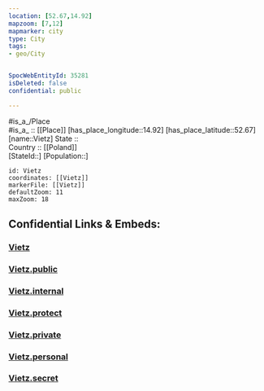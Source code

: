 ```yaml
---
location: [52.67,14.92] 
mapzoom: [7,12] 
mapmarker: city 
type: City
tags:
- geo/City


SpocWebEntityId: 35281
isDeleted: false
confidential: public

---
```

#is_a_/Place  
#is_a_ :: [[Place]] 
[has_place_longitude::14.92] 
[has_place_latitude::52.67] 
[name::Vietz] 
State ::  
Country :: [[Poland]]  
[StateId::] 
[Population::] 



```leaflet
id: Vietz
coordinates: [[Vietz]] 
markerFile: [[Vietz]] 
defaultZoom: 11 
maxZoom: 18
```


## Confidential Links & Embeds: 

### [Vietz](/_Standards/Earth/Continent/Europe/Europe~East/Poland/Provinces~Poland/Lubusz/City/Vietz.md) 

### [Vietz.public](/_public/Earth/Continent/Europe/Europe~East/Poland/Provinces~Poland/Lubusz/City/Vietz.public.md) 

### [Vietz.internal](/_internal/Earth/Continent/Europe/Europe~East/Poland/Provinces~Poland/Lubusz/City/Vietz.internal.md) 

### [Vietz.protect](/_protect/Earth/Continent/Europe/Europe~East/Poland/Provinces~Poland/Lubusz/City/Vietz.protect.md) 

### [Vietz.private](/_private/Earth/Continent/Europe/Europe~East/Poland/Provinces~Poland/Lubusz/City/Vietz.private.md) 

### [Vietz.personal](/_personal/Earth/Continent/Europe/Europe~East/Poland/Provinces~Poland/Lubusz/City/Vietz.personal.md) 

### [Vietz.secret](/_secret/Earth/Continent/Europe/Europe~East/Poland/Provinces~Poland/Lubusz/City/Vietz.secret.md)

